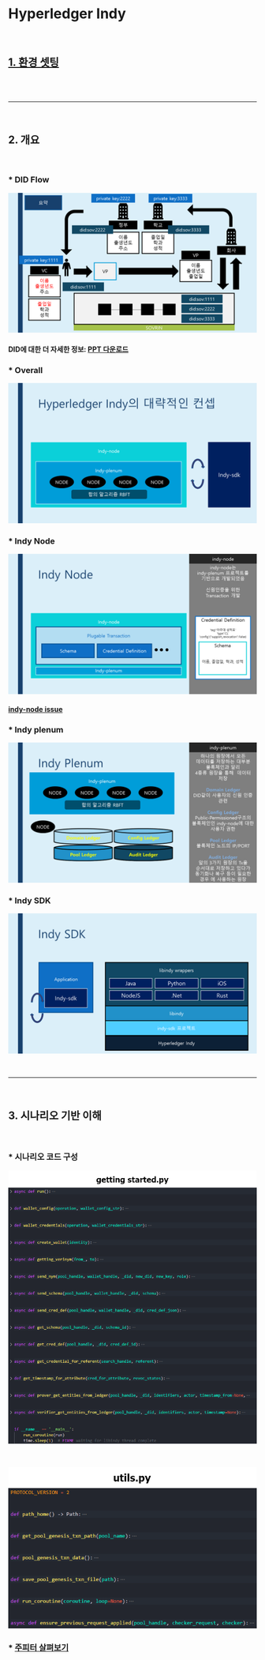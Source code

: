 # Hyperledger Indy

<br>

## [1. 환경 셋팅](./envSetting.md)

<br>
<br>
<hr>
<br>

## 2. 개요

<br>

### * DID Flow

![](./background/img/DID_Flow.png)

#### DID에 대한 더 자세한 정보: [PPT 다운로드](/home/rmh/indy-home/study/background/what_is_did.pptx)

### * Overall

![](./background/img/Overall.png)

### * Indy Node

![](./background/img/indy-node_basic.png)


#### [indy-node issue](https://jira.hyperledger.org/projects/INDY/issues/INDY-2033?filter=allopenissues)

### * Indy plenum

![](./background/img/indy-plenum_basic.png)

### * Indy SDK

![](./background/img/indy-sdk_basic.png)

<br>
<hr>
<br>


## 3. 시나리오 기반 이해

<br>

### * 시나리오 코드 구성

![](./background/img/pysample/gs_python.png)

<br>

![](./background/img/pysample/gs_util_python.png)

### * [주피터 살펴보기](./sample/python/scenario/indy_scenario.ipynb)
